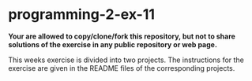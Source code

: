# programming-2-ex-11

**Your are allowed to copy/clone/fork this repository, but not to share solutions of the exercise in any public repository or web page.**

This weeks exercise is divided into two projects. The instructions for the exercise are given in the README files of the corresponding projects.